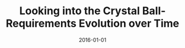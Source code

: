 ---
title: "Looking into the Crystal Ball- Requirements Evolution over Time"
collection: publications
permalink: /publication/2016-01-01-Looking-into-the-Crystal-Ball-Requirements-Evolution-over-Time
date: 2016-01-01
venue: 'In the Proceedings of the IEEE 24th International Requirements Engineering Conference RE'
citation: ' Alicia Grubb,  Marsha Chechik, &quot;Looking into the Crystal Ball- Requirements Evolution over Time.&quot; In the Proceedings of the IEEE 24th International Requirements Engineering Conference RE, 2016.'
---